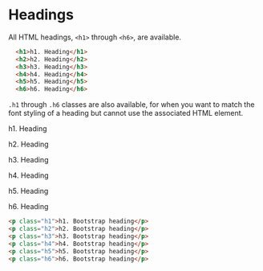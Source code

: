 # Headings

All HTML headings, `<h1>` through `<h6>`, are available.

<!-- STORY -->

```html
  <h1>h1. Heading</h1>
  <h2>h2. Heading</h2>
  <h3>h3. Heading</h3>
  <h4>h4. Heading</h4>
  <h5>h5. Heading</h5>
  <h6>h6. Heading</h6>
```

`.h1` through `.h6` classes are also available, for when you want to match the font styling of a heading but cannot use the associated HTML element.

<p class="h1">h1. Heading</p>
<p class="h2">h2. Heading</p>
<p class="h3">h3. Heading</p>
<p class="h4">h4. Heading</p>
<p class="h5">h5. Heading</p>
<p class="h6">h6. Heading</p>

```html
<p class="h1">h1. Bootstrap heading</p>
<p class="h2">h2. Bootstrap heading</p>
<p class="h3">h3. Bootstrap heading</p>
<p class="h4">h4. Bootstrap heading</p>
<p class="h5">h5. Bootstrap heading</p>
<p class="h6">h6. Bootstrap heading</p>
```